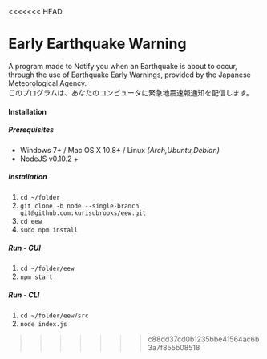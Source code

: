 <<<<<<< HEAD
# Early Earthquake Warning
A program made to Notify you when an Earthquake is about to occur, through the use of Earthquake Early Warnings, provided by the Japanese Meteorological Agency.  
このプログラムは、あなたのコンピュータに緊急地震速報通知を配信します。

#### Installation
##### Prerequisites
- Windows 7+ / Mac OS X 10.8+ / Linux _(Arch,Ubuntu,Debian)_
- NodeJS v0.10.2 +

##### Installation
1. `cd ~/folder`
2. `git clone -b node --single-branch git@github.com:kurisubrooks/eew.git`
3. `cd eew`
4. `sudo npm install`

##### Run - GUI
1. `cd ~/folder/eew`
2. `npm start`

##### Run - CLI
1. `cd ~/folder/eew/src`
2. `node index.js`
>>>>>>> c88dd37cd0b1235bbe41564ac6b3a7f855b08518
